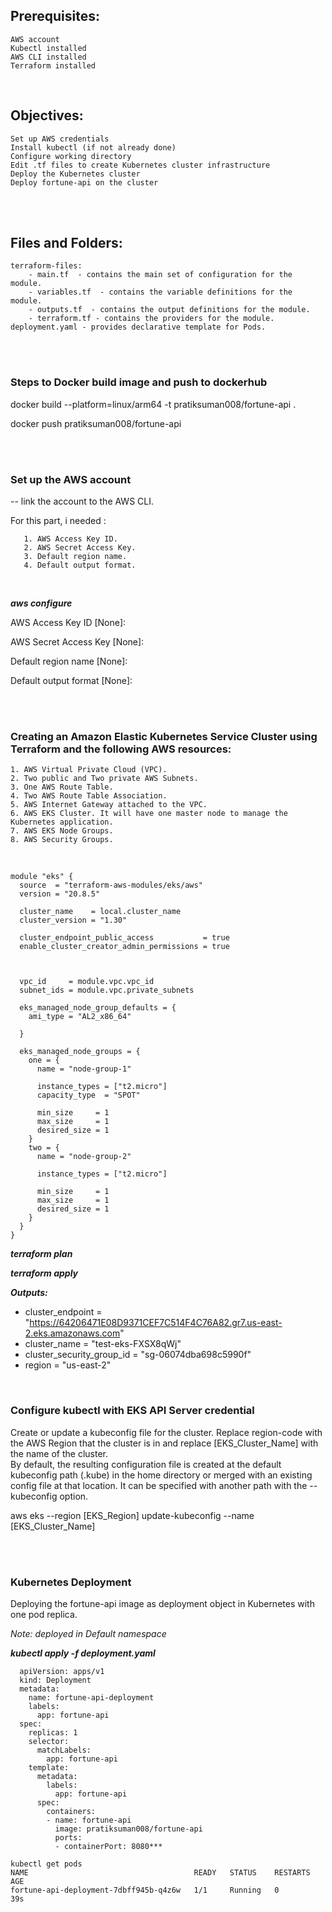 

## Prerequisites:

    AWS account
    Kubectl installed
    AWS CLI installed
    Terraform installed

  <br />

## Objectives:

    Set up AWS credentials
    Install kubectl (if not already done)
    Configure working directory
    Edit .tf files to create Kubernetes cluster infrastructure
    Deploy the Kubernetes cluster
    Deploy fortune-api on the cluster

  <br />
    <br />


## Files and Folders:
```
terraform-files:
    - main.tf  - contains the main set of configuration for the module.
    - variables.tf  - contains the variable definitions for the module.
    - outputs.tf  - contains the output definitions for the module.
    - terraform.tf - contains the providers for the module.
deployment.yaml - provides declarative template for Pods.
```
 <br />
  <br />


### Steps to Docker build image and push to dockerhub

docker build --platform=linux/arm64  -t pratiksuman008/fortune-api .

docker push pratiksuman008/fortune-api

  <br />
  <br />

### Set up the AWS account
-- link the account to the AWS CLI.

For this part, i needed :

```
   1. AWS Access Key ID.
   2. AWS Secret Access Key.
   3. Default region name.
   4. Default output format.
```
  <br />

***aws configure***

AWS Access Key ID [None]:

AWS Secret Access Key [None]:

Default region name [None]:

Default output format [None]:

<br />
<br />

### Creating an Amazon Elastic Kubernetes Service Cluster using Terraform and the following AWS resources:

```
1. AWS Virtual Private Cloud (VPC).
2. Two public and Two private AWS Subnets.
3. One AWS Route Table.
4. Two AWS Route Table Association.
5. AWS Internet Gateway attached to the VPC.
6. AWS EKS Cluster. It will have one master node to manage the Kubernetes application.
7. AWS EKS Node Groups.
8. AWS Security Groups.
```


<br />


```
module "eks" {
  source  = "terraform-aws-modules/eks/aws"
  version = "20.8.5"

  cluster_name    = local.cluster_name
  cluster_version = "1.30"

  cluster_endpoint_public_access           = true
  enable_cluster_creator_admin_permissions = true



  vpc_id     = module.vpc.vpc_id
  subnet_ids = module.vpc.private_subnets

  eks_managed_node_group_defaults = {
    ami_type = "AL2_x86_64"

  }

  eks_managed_node_groups = {
    one = {
      name = "node-group-1"

      instance_types = ["t2.micro"]
      capacity_type  = "SPOT"

      min_size     = 1
      max_size     = 1
      desired_size = 1
    }
    two = {
      name = "node-group-2"

      instance_types = ["t2.micro"]

      min_size     = 1
      max_size     = 1
      desired_size = 1
    }
  }
}
```

***terraform plan***

***terraform apply***

***Outputs:***
  - cluster_endpoint          = "https://64206471E08D9371CEF7C514F4C76A82.gr7.us-east-2.eks.amazonaws.com"
  - cluster_name              = "test-eks-FXSX8qWj"
  - cluster_security_group_id = "sg-06074dba698c5990f"
  - region                    = "us-east-2"

  <br />

### Configure kubectl with EKS API Server credential

Create or update a kubeconfig file for the cluster. Replace region-code with the AWS Region that the cluster is in and replace [EKS_Cluster_Name] with the name of the cluster.\
By default, the resulting configuration file is created at the default kubeconfig path (.kube) in the home directory or merged with an existing config file at that location. It can be specified with another path with the --kubeconfig option.

aws eks --region [EKS_Region] update-kubeconfig --name [EKS_Cluster_Name]


   <br />
   <br />

### Kubernetes Deployment
Deploying the fortune-api image as deployment object in Kubernetes with one pod replica.

_Note: deployed in Default namespace_

***kubectl apply -f deployment.yaml***


```***---
  apiVersion: apps/v1
  kind: Deployment
  metadata:
    name: fortune-api-deployment
    labels:
      app: fortune-api
  spec:
    replicas: 1
    selector:
      matchLabels:
        app: fortune-api
    template:
      metadata:
        labels:
          app: fortune-api
      spec:
        containers:
        - name: fortune-api
          image: pratiksuman008/fortune-api
          ports:
          - containerPort: 8080***
```
```
kubectl get pods
NAME                                     READY   STATUS    RESTARTS   AGE
fortune-api-deployment-7dbff945b-q4z6w   1/1     Running   0          39s
